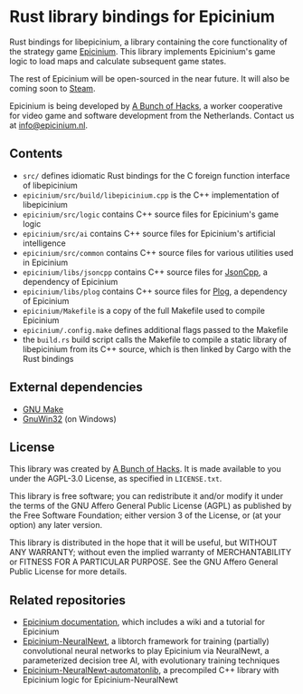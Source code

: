 # Rust library bindings for Epicinium

Rust bindings for libepicinium, a library containing the core functionality of the strategy game [Epicinium](https://epicinium.nl).
This library implements Epicinium's game logic to load maps and calculate subsequent game states.

The rest of Epicinium will be open-sourced in the near future.
It will also be coming soon to [Steam](https://epicinium.nl/steam).

Epicinium is being developed by [A Bunch of Hacks](https://abunchofhacks.coop),
a worker cooperative for video game and software development from the Netherlands.
Contact us at [info@epicinium.nl](mailto:info@epicinium.nl).

## Contents

*  `src/` defines idiomatic Rust bindings for the C foreign function interface of libepicinium
*  `epicinium/src/build/libepicinium.cpp` is the C++ implementation of libepicinium
*  `epicinium/src/logic` contains C++ source files for Epicinium's game logic
*  `epicinium/src/ai` contains C++ source files for Epicinium's artificial intelligence
*  `epicinium/src/common` contains C++ source files for various utilities used in Epicinium
*  `epicinium/libs/jsoncpp` contains C++ source files for [JsonCpp](https://github.com/open-source-parsers/jsoncpp), a dependency of Epicinium
*  `epicinium/libs/plog` contains C++ source files for [Plog](https://github.com/SergiusTheBest/plog), a dependency of Epicinium
*  `epicinium/Makefile` is a copy of the full Makefile used to compile Epicinium
*  `epicinium/.config.make` defines additional flags passed to the Makefile
*  the `build.rs` build script calls the Makefile to compile a static library of libepicinium from its C++ source, which is then linked by Cargo with the Rust bindings

## External dependencies

*  [GNU Make](https://www.gnu.org/software/make/)
*  [GnuWin32](http://gnuwin32.sourceforge.net/) (on Windows)

## License

This library was created by [A Bunch of Hacks](https://abunchofhacks.coop).
It is made available to you under the AGPL-3.0 License,
as specified in `LICENSE.txt`.

This library is free software; you can redistribute it and/or modify it under the terms of the GNU Affero General Public License (AGPL) as published by the Free Software Foundation; either version 3 of the License, or (at your option) any later version.

This library is distributed in the hope that it will be useful, but WITHOUT ANY WARRANTY; without even the implied warranty of MERCHANTABILITY or FITNESS FOR A PARTICULAR PURPOSE. See the GNU Affero General Public License for more details.

## Related repositories

*  [Epicinium documentation](https://github.com/abunchofhacks/epicinium-documentation), which includes a wiki and a tutorial for Epicinium
*  [Epicinium-NeuralNewt](https://github.com/abunchofhacks/Epicinium-NeuralNewt), a libtorch framework for training (partially) convolutional neural networks to play Epicinium via NeuralNewt, a parameterized decision tree AI, with evolutionary training techniques
*  [Epicinium-NeuralNewt-automatonlib](https://github.com/abunchofhacks/Epicinium-NeuralNewt-automatonlib), a precompiled C++ library with Epicinium logic for Epicinium-NeuralNewt
